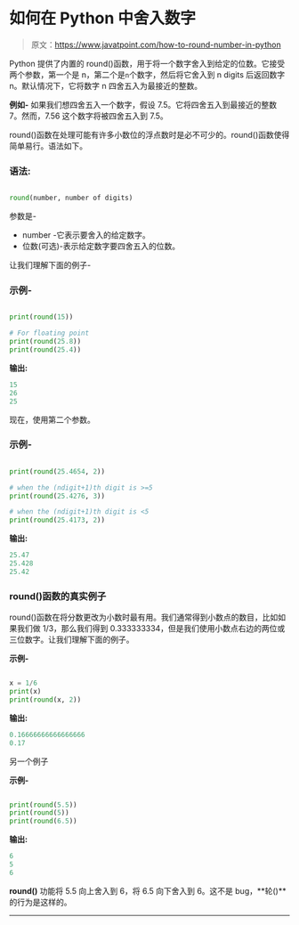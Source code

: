 # 如何在 Python 中舍入数字

> 原文：<https://www.javatpoint.com/how-to-round-number-in-python>

Python 提供了内置的 round()函数，用于将一个数字舍入到给定的位数。它接受两个参数，第一个是 n，第二个是`n`个数字，然后将它舍入到 n digits 后返回数字 n。默认情况下，它将数字 n 四舍五入为最接近的整数。

**例如-** 如果我们想四舍五入一个数字，假设 7.5。它将四舍五入到最接近的整数 7。然而，7.56 这个数字将被四舍五入到 7.5。

round()函数在处理可能有许多小数位的浮点数时是必不可少的。round()函数使得简单易行。语法如下。

### 语法:

```py

round(number, number of digits)

```

参数是-

*   number -它表示要舍入的给定数字。
*   位数(可选)-表示给定数字要四舍五入的位数。

让我们理解下面的例子-

### 示例-

```py

print(round(15))

# For floating point
print(round(25.8))
print(round(25.4))

```

**输出:**

```py
15
26
25

```

现在，使用第二个参数。

### 示例-

```py

print(round(25.4654, 2))

# when the (ndigit+1)th digit is >=5
print(round(25.4276, 3))

# when the (ndigit+1)th digit is <5
print(round(25.4173, 2))

```

**输出:**

```py
25.47
25.428
25.42

```

### round()函数的真实例子

round()函数在将分数更改为小数时最有用。我们通常得到小数点的数目，比如如果我们做 1/3，那么我们得到 0.333333334，但是我们使用小数点右边的两位或三位数字。让我们理解下面的例子。

**示例-**

```py

x = 1/6
print(x)
print(round(x, 2))

```

**输出:**

```py
0.16666666666666666
0.17

```

另一个例子

**示例-**

```py

print(round(5.5))
print(round(5))
print(round(6.5))

```

**输出:**

```py
6
5
6

```

**round()** 功能将 5.5 向上舍入到 6，将 6.5 向下舍入到 6。这不是 bug，**轮()**的行为是这样的。

* * *